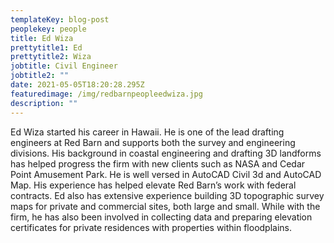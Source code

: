 ```yaml
---
templateKey: blog-post
peoplekey: people
title: Ed Wiza
prettytitle1: Ed
prettytitle2: Wiza
jobtitle: Civil Engineer
jobtitle2: ""
date: 2021-05-05T18:20:28.295Z
featuredimage: /img/redbarnpeopleedwiza.jpg
description: ""
---
```

Ed Wiza started his career in Hawaii. He is one of the lead drafting engineers at Red Barn and supports both the survey and engineering divisions. His background in coastal engineering and drafting 3D landforms has helped progress the firm with new clients such as NASA and Cedar Point Amusement Park. He is well versed in AutoCAD Civil 3d and AutoCAD Map. His experience has helped elevate Red Barn’s work with federal contracts. Ed also has extensive experience building 3D topographic survey maps for private and commercial sites, both large and small. While with the firm, he has also been involved in collecting data and preparing elevation certificates for private residences with properties within floodplains.